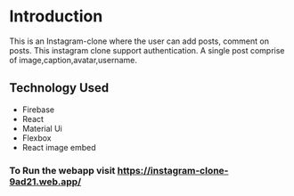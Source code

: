 # Introduction
This is an Instagram-clone where the user can add posts, comment on posts. This instagram clone support authentication. A single post comprise of image,caption,avatar,username.

## Technology Used
- Firebase
- React
- Material Ui
- Flexbox
- React image embed
### To Run the webapp visit https://instagram-clone-9ad21.web.app/
